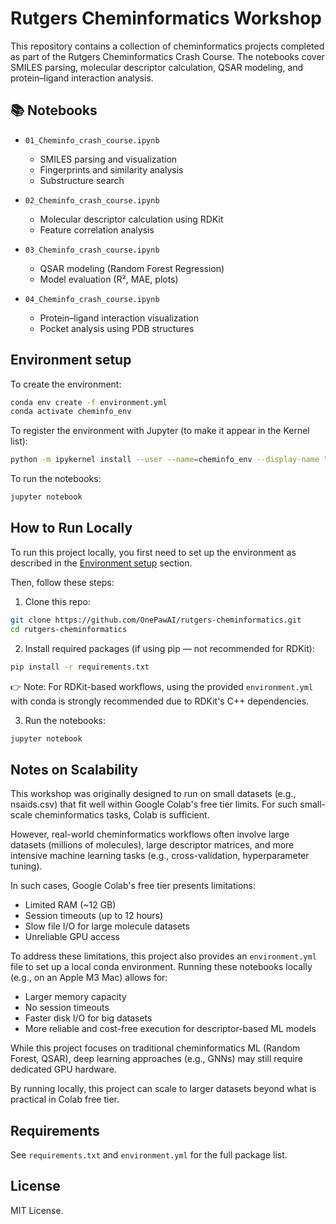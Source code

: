 
# Rutgers Cheminformatics Workshop

This repository contains a collection of cheminformatics projects completed as part of the Rutgers Cheminformatics Crash Course. The notebooks cover SMILES parsing, molecular descriptor calculation, QSAR modeling, and protein–ligand interaction analysis.

## 📚 Notebooks

- `01_Cheminfo_crash_course.ipynb`  
  - SMILES parsing and visualization
  - Fingerprints and similarity analysis
  - Substructure search

- `02_Cheminfo_crash_course.ipynb`  
  - Molecular descriptor calculation using RDKit
  - Feature correlation analysis

- `03_Cheminfo_crash_course.ipynb`  
  - QSAR modeling (Random Forest Regression)
  - Model evaluation (R², MAE, plots)

- `04_Cheminfo_crash_course.ipynb`  
  - Protein–ligand interaction visualization
  - Pocket analysis using PDB structures

## Environment setup

To create the environment:

```bash
conda env create -f environment.yml
conda activate cheminfo_env
```

To register the environment with Jupyter (to make it appear in the Kernel list):

```bash
python -m ipykernel install --user --name=cheminfo_env --display-name "Python (cheminfo_env)"
```

To run the notebooks:

```bash
jupyter notebook
```

## How to Run Locally

To run this project locally, you first need to set up the environment as described in the [Environment setup](#environment-setup) section.

Then, follow these steps:

1. Clone this repo:

```bash
git clone https://github.com/OnePawAI/rutgers-cheminformatics.git
cd rutgers-cheminformatics
```

2. Install required packages (if using pip — not recommended for RDKit):

```bash
pip install -r requirements.txt
```

👉 Note: For RDKit-based workflows, using the provided `environment.yml` with conda is strongly recommended due to RDKit's C++ dependencies.

3. Run the notebooks:

```bash
jupyter notebook
```

## Notes on Scalability

This workshop was originally designed to run on small datasets (e.g., nsaids.csv) that fit well within Google Colab's free tier limits. For such small-scale cheminformatics tasks, Colab is sufficient.

However, real-world cheminformatics workflows often involve large datasets (millions of molecules), large descriptor matrices, and more intensive machine learning tasks (e.g., cross-validation, hyperparameter tuning).

In such cases, Google Colab's free tier presents limitations:
- Limited RAM (~12 GB)
- Session timeouts (up to 12 hours)
- Slow file I/O for large molecule datasets
- Unreliable GPU access

To address these limitations, this project also provides an `environment.yml` file to set up a local conda environment. Running these notebooks locally (e.g., on an Apple M3 Mac) allows for:
- Larger memory capacity
- No session timeouts
- Faster disk I/O for big datasets
- More reliable and cost-free execution for descriptor-based ML models

While this project focuses on traditional cheminformatics ML (Random Forest, QSAR), deep learning approaches (e.g., GNNs) may still require dedicated GPU hardware.

By running locally, this project can scale to larger datasets beyond what is practical in Colab free tier.

## Requirements

See `requirements.txt` and `environment.yml` for the full package list.

## License

MIT License.
